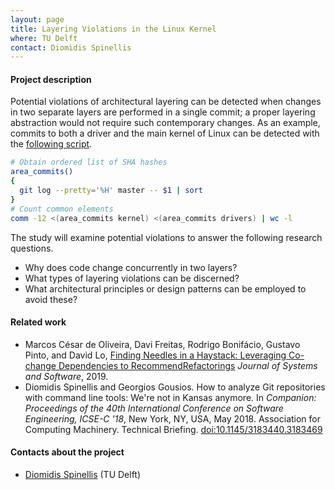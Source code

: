 ```yaml
---
layout: page
title: Layering Violations in the Linux Kernel
where: TU Delft
contact: Diomidis Spinellis
---
```


#### Project description
Potential violations of architectural layering can be detected when
changes in two separate layers are performed in a single commit;
a proper layering abstraction would not require such contemporary
changes.
As an example, commits to both a driver and the main kernel of Linux can
be detected with the
[following script](http://dx.doi.org/10.1145/3183440.3183469).

```sh
# Obtain ordered list of SHA hashes
area_commits()
{
  git log --pretty='%H' master -- $1 | sort
}
# Count common elements
comm -12 <(area_commits kernel) <(area_commits drivers) | wc -l
```

The study will examine potential violations to answer the following
research questions.

* Why does code change concurrently in two layers?
* What types of layering violations can be discerned?
* What architectural principles or design patterns can be employed to avoid these?

#### Related work

* Marcos César de Oliveira, Davi Freitas, Rodrigo Bonifácio, Gustavo Pinto, and David Lo, [Finding Needles in a Haystack: Leveraging Co-change Dependencies to RecommendRefactorings](https://mcesar.dev/papers/jss2019.pdf) *Journal of Systems and Software*, 2019.
* Diomidis Spinellis and Georgios Gousios. How to analyze Git repositories with command line tools: We're not in Kansas anymore. In *Companion: Proceedings of the 40th International Conference on Software Engineering, ICSE-C '18*, New York, NY, USA, May 2018. Association for Computing Machinery. Technical Briefing. [doi:10.1145/3183440.3183469](http://dx.doi.org/10.1145/3183440.3183469)

#### Contacts about the project

* [Diomidis Spinellis](mailto:D.Spinellis@tudelft.nl) (TU Delft)
